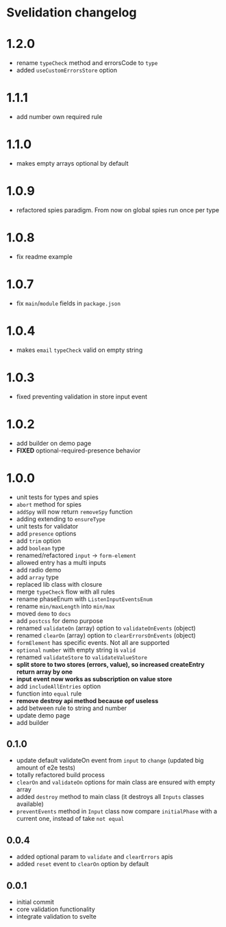 # Svelidation changelog

# 1.2.0
* rename `typeCheck` method and errorsCode to `type`
* added `useCustomErrorsStore` option

# 1.1.1
* add number own required rule

# 1.1.0
* makes empty arrays optional by default

# 1.0.9
* refactored spies paradigm. From now on global spies run once per type

# 1.0.8
* fix readme example

# 1.0.7
* fix `main`/`module` fields in `package.json`

# 1.0.4
* makes `email` `typeCheck` valid on empty string

# 1.0.3
* fixed preventing validation in store input event

# 1.0.2
* add builder on demo page
* **FIXED** optional-required-presence behavior

# 1.0.0

* unit tests for types and spies
* `abort` method for spies
* `addSpy` will now return `removeSpy` function
* adding extending to `ensureType`
* unit tests for validator
* add `presence` options
* add `trim` option
* add `boolean` type
* renamed/refactored `input` -> `form-element`
* allowed entry has a multi inputs
* add radio demo
* add `array` type
* replaced lib class with closure
* merge `typeCheck` flow with all rules
* rename phaseEnum with `ListenInputEventsEnum`
* rename `min/maxLength` into `min/max`
* moved `demo` to `docs`
* add `postcss` for demo purpose
* renamed `validateOn` (array) option to `validateOnEvents` (object)
* renamed `clearOn` (array) option to `clearErrorsOnEvents` (object)
* `formElement` has specific events. Not all are supported
* `optional` `number` with empty string is `valid`
* renamed `validateStore` to `validateValueStore`
* **split store to two stores (errors, value), so increased createEntry return array by one**
* **input event now works as subscription on value store**
* add `includeAllEntries` option
* function into `equal` rule
* **remove destroy api method because opf useless**
* add between rule to string and number
* update demo page
* add builder

## 0.1.0

* update default validateOn event from `input` to `change` (updated big amount of e2e tests)
* totally refactored build process
* `clearOn` and `validateOn` options for main class are ensured with empty array
* added `destroy` method to main class (it destroys all `Inputs` classes available)
* `preventEvents` method in `Input` class now compare `initialPhase` with a current one, instead of take `not equal`

## 0.0.4

* added optional param to `validate` and `clearErrors` apis
* added `reset` event to `clearOn` option by default

## 0.0.1

* initial commit
* core validation functionality
* integrate validation to svelte
